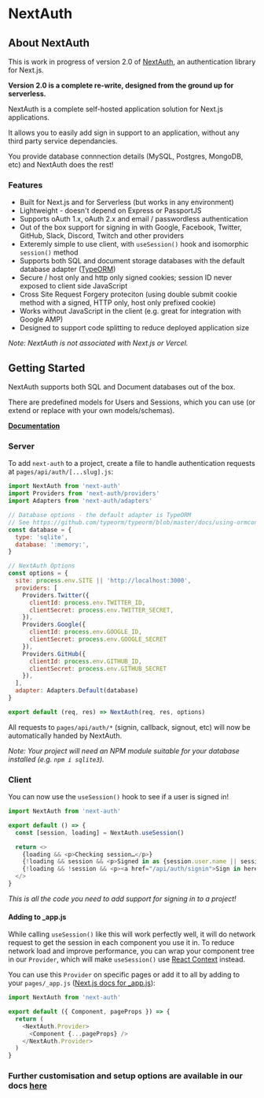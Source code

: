 # NextAuth

## About NextAuth

This is work in progress of version 2.0 of [NextAuth](https://github.com/iaincollins/next-auth/), an authentication library for Next.js.

**Version 2.0 is a complete re-write, designed from the ground up for serverless.**

NextAuth is a complete self-hosted application solution for Next.js applications.

It allows you to easily add sign in support to an application, without any third party service dependancies.
 
You provide database connnection details (MySQL, Postgres, MongoDB, etc) and NextAuth does the rest!

 ### Features

* Built for Next.js and for Serverless (but works in any environment)
* Lightweight - doesn't depend on Express or PassportJS
* Supports oAuth 1.x, oAuth 2.x and email / passwordless authentication 
* Out of the box support for signing in with Google, Facebook, Twitter, GitHub, Slack, Discord, Twitch and other providers
* Exteremly simple to use client, with `useSession()` hook and isomorphic `session()` method
* Supports both SQL and document storage databases with the default database adapter ([TypeORM](https://typeorm.io/))
* Secure / host only and http only signed cookies; session ID never exposed to client side JavaScript
* Cross Site Request Forgery proteciton (using double submit cookie method with a signed, HTTP only, host only prefixed cookie)
* Works without JavaScript in the client (e.g. great for integration with Google AMP)
* Designed to support code splitting to reduce deployed application size

*Note: NextAuth is not associated with Next.js or Vercel.*

## Getting Started

NextAuth supports both SQL and Document databases out of the box.

There are predefined models for Users and Sessions, which you can use (or extend or replace with your own models/schemas).

[**Documentation**](https://next-auth-docs.now.sh/)

### Server

To add `next-auth` to a project, create a file to handle authentication requests at `pages/api/auth/[...slug].js`:

```javascript
import NextAuth from 'next-auth'
import Providers from 'next-auth/providers'
import Adapters from 'next-auth/adapters'

// Database options - the default adapter is TypeORM
// See https://github.com/typeorm/typeorm/blob/master/docs/using-ormconfig.md
const database = {
  type: 'sqlite',
  database: ':memory:',
}

// NextAuth Options
const options = {
  site: process.env.SITE || 'http://localhost:3000',
  providers: [
    Providers.Twitter({
      clientId: process.env.TWITTER_ID,
      clientSecret: process.env.TWITTER_SECRET,
    }),
    Providers.Google({
      clientId: process.env.GOOGLE_ID,
      clientSecret: process.env.GOOGLE_SECRET
    }),
    Providers.GitHub({
      clientId: process.env.GITHUB_ID,
      clientSecret: process.env.GITHUB_SECRET
    }),
  ],
  adapter: Adapters.Default(database)
}

export default (req, res) => NextAuth(req, res, options)
```

All requests to `pages/api/auth/*` (signin, callback, signout, etc) will now be automatically handed by NextAuth.

*Note: Your project will need an NPM module suitable for your database installed (e.g. `npm i sqlite3`).*

### Client 

You can now use the `useSession()` hook to see if a user is signed in!

```javascript
import NextAuth from 'next-auth'

export default () => {
  const [session, loading] = NextAuth.useSession()

  return <>
    {loading && <p>Checking session…</p>}
    {!loading && session && <p>Signed in as {session.user.name || session.user.email}.</p>}
    {!loading && !session && <p><a href="/api/auth/signin">Sign in here</p>}
  </>
}
```

*This is all the code you need to add support for signing in to a project!*

#### Adding to _app.js

While calling `useSession()` like this will work perfectly well, it will do network request to get the session in each component you use it in. To reduce network load and improve performance, you can wrap your component tree in our `Provider`, which will make `useSession()` use [React Context](https://reactjs.org/docs/context.html) instead.

You can use this `Provider` on specific pages or add it to all by adding to your `pages/_app.js` ([Next.js docs for _app.js](https://nextjs.org/docs/advanced-features/custom-app)):

```javascript
import NextAuth from 'next-auth'

export default ({ Component, pageProps }) => {
  return (
    <NextAuth.Provider>
      <Component {...pageProps} />
    </NextAuth.Provider>
  )
}
```

### Further customisation and setup options are available in our docs [here](https://next-auth-docs.now.sh/)
